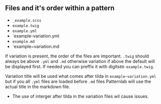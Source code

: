 ## Files and it's order within a pattern

- `_example.scss`
- `example.twig`
- `example.yml`
- `example-variation.yml
- `example.md`
- `example~variation.md

If variation is present, the order of the files are important. `.twig` should always be above `.yml` and `.md` otherwise variation if above the default will be displayed first. If needed you can preffix it with digits`00-example.twig`.

Variation title will be used what comes after tilda in `example~variation.yml` but if you all `.yml` files are loaded before `.md` files Patternlab will use the actual title in the markdown file.

* The use of interger after tilda in the variation files wil cause issues.

